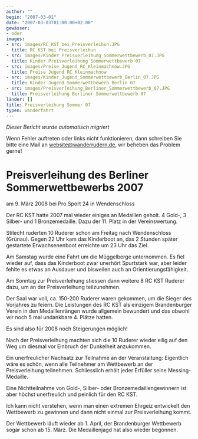 ```yaml
---
author: ""
begin: "2007-03-01"
date: "2007-03-03T01:00:00+02:00"
gewässer:
- oder
images:
- src: images/RC_KST_bei_Preisverleihun.JPG
  title: RC KST bei Preisverleihun
- src: images/Kinder_Preisverleihung_Sommerwettbewerb_07.JPG
  title: Kinder Preisverleihung Sommerwettbewerb 07
- src: images/Preise_Jugend_RC_Kleinmachnow.JPG
  title: Preise Jugend RC Kleinmachnow
- src: images/Kinder_Jugend_Sommerwettbewerb_Berlin_07.JPG
  title: Kinder Jugend Sommerwettbewerb Berlin 07
- src: images/Preisverleihung_Berliner_Sommerwettbewerb_07.JPG
  title: Preisverleihung Berliner Sommerwettbewerb 07
länder: []
title: Preisverleihung Sommer 07
typen: wanderfahrt
---
```



*Dieser Bericht wurde automatisch migriert*

Wenn Fehler auftreten oder links nicht funktionieren, dann schreiben Sie bitte eine Mail an website@wanderrudern.de, wir beheben das Problem gerne!



# Preisverleihung des Berliner Sommerwettbewerbs 2007


am 9. März 2008 bei Pro Sport 24 in Wendenschloss

Der RC KST hatte 2007 mal wieder einiges an Medaillen geholt. 4 Gold-, 3 Silber- und 1 Bronzemedaille. Dazu der 11. Platz in der Vereinswertung.

Stilecht ruderten 10 Ruderer schon am Freitag nach Wendenschloss (Grünau). Gegen 22 Uhr kam das Kinderboot an, das 2 Stunden später gestartete Erwachsenenboot erreichte um 23 Uhr das Ziel.

Am Samstag wurde eine Fahrt um die Müggelberge unternommen. Es fiel wieder auf, dass das Kinderboot zwar unerhört Spurtstark war, aber leider fehlte es etwas an Ausdauer und bisweilen auch an Orientierungsfähigkeit.

Am Sonntag zur Preisverleihung stiessen dann weitere 8 RC KST Ruderer dazu, um an der Preisverleihung teilzunehmen.

Der Saal war voll, ca. 150-200 Ruderer waren gekommen, um die Sieger des Vorjahres zu feiern. Die Leistungen des RC KST als einzigem Brandenburger Verein in den Medaillenrängen wurde allgemein bewundert und das obwohl wir noch 5 mal undankbare 4. Plätze hatten.

Es sind also für 2008 noch Steigerungen möglich!

Nach der Preisverleihung machten sich die 10 Ruderer wieder eilig auf den Weg um diesmal vor Einbruch der Dunkelheit anzukommen.

Ein unerfreulicher Nachsatz zur Teilnahme an der Veranstaltung: Eigentlich wäre es schön, wenn alle Teilnehmer am Wettbewerb an der Preisverleihung teilnehmen. Schliesslich erhält jeder Erfüller seine Messing-Medaille.

Eine Nichtteilnahme von Gold-, Silber- oder Bronzemedaillengewinnern ist aber höchst unerfreulich und peinlich für den RC KST.

Ich kann nicht verstehen, wenn man einen extremen Ehrgeiz entwickelt den Wettbewerb zu gewinnen und dann nicht einmal zur Preisverleihung kommt.

Der Wettbewerb läuft wieder ab 1. April, der Brandenburger Wettbewerb sogar schon ab 15. März. Die Medaillenjagd hat also wieder begonnen.
